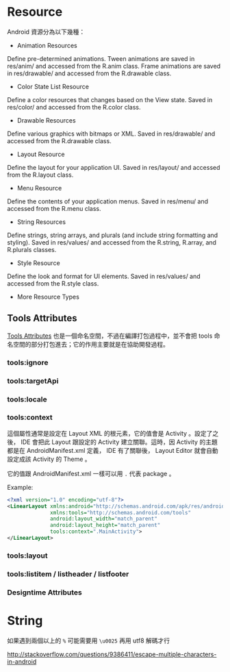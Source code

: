 # Resource

Android 資源分為以下幾種：

  * Animation Resources

Define pre-determined animations.
Tween animations are saved in res/anim/ and accessed from the R.anim class.
Frame animations are saved in res/drawable/ and accessed from the R.drawable class.

  * Color State List Resource

Define a color resources that changes based on the View state.
Saved in res/color/ and accessed from the R.color class.

  * Drawable Resources

Define various graphics with bitmaps or XML.
Saved in res/drawable/ and accessed from the R.drawable class.

  * Layout Resource

Define the layout for your application UI.
Saved in res/layout/ and accessed from the R.layout class.

  * Menu Resource

Define the contents of your application menus.
Saved in res/menu/ and accessed from the R.menu class.

  * String Resources

Define strings, string arrays, and plurals (and include string formatting and styling).
Saved in res/values/ and accessed from the R.string, R.array, and R.plurals classes.

  * Style Resource

Define the look and format for UI elements.
Saved in res/values/ and accessed from the R.style class.

  * More Resource Types

## Tools Attributes

[Tools Attributes](http://tools.android.com/tech-docs/tools-attributes) 也是一個命名空間，不過在編譯打包過程中，並不會把 tools 命名空間的部分打包進去；它的作用主要就是在協助開發過程。

### tools:ignore

### tools:targetApi

### tools:locale

### tools:context

這個屬性通常是設定在 Layout XML 的根元素，它的值會是 Activity 。設定了之後， IDE 會把此 Layout 跟設定的 Activity 建立關聯。這時，因 Activity 的主題都是在 AndroidManifest.xml 定義， IDE 有了關聯後， Layout Editor 就會自動設定成該 Activity 的 Theme 。

它的值跟 AndroidManifest.xml 一樣可以用 `.` 代表 package 。

Example:

```xml
<?xml version="1.0" encoding="utf-8"?>
<LinearLayout xmlns:android="http://schemas.android.com/apk/res/android"
              xmlns:tools="http://schemas.android.com/tools"
              android:layout_width="match_parent"
              android:layout_height="match_parent"
              tools:context=".MainActivity">
</LinearLayout>
```
### tools:layout

### tools:listitem / listheader / listfooter

### Designtime Attributes

# String

如果遇到兩個以上的 `%` 可能需要用 `\u0025` 再用 utf8 解碼才行

http://stackoverflow.com/questions/9386411/escape-multiple-characters-in-android
